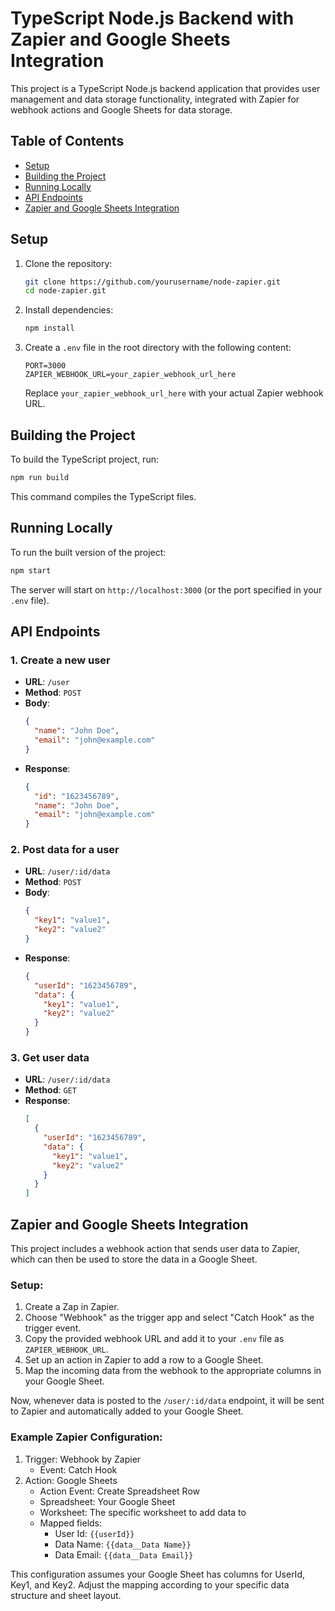 # TypeScript Node.js Backend with Zapier and Google Sheets Integration

This project is a TypeScript Node.js backend application that provides user management and data storage functionality, integrated with Zapier for webhook actions and Google Sheets for data storage.

## Table of Contents

- [Setup](#setup)
- [Building the Project](#building-the-project)
- [Running Locally](#running-locally)
- [API Endpoints](#api-endpoints)
- [Zapier and Google Sheets Integration](#zapier-and-google-sheets-integration)

## Setup

1. Clone the repository:
   ```bash
   git clone https://github.com/yourusername/node-zapier.git
   cd node-zapier.git
   ```

2. Install dependencies:
   ```bash
   npm install
   ```

3. Create a `.env` file in the root directory with the following content:
   ```
   PORT=3000
   ZAPIER_WEBHOOK_URL=your_zapier_webhook_url_here
   ```

   Replace `your_zapier_webhook_url_here` with your actual Zapier webhook URL.

## Building the Project

To build the TypeScript project, run:

```bash
npm run build
```

This command compiles the TypeScript files.

## Running Locally

To run the built version of the project:

```bash
npm start
```

The server will start on `http://localhost:3000` (or the port specified in your `.env` file).

## API Endpoints

### 1. Create a new user

- **URL**: `/user`
- **Method**: `POST`
- **Body**:
  ```json
  {
    "name": "John Doe",
    "email": "john@example.com"
  }
  ```
- **Response**:
  ```json
  {
    "id": "1623456789",
    "name": "John Doe",
    "email": "john@example.com"
  }
  ```

### 2. Post data for a user

- **URL**: `/user/:id/data`
- **Method**: `POST`
- **Body**:
  ```json
  {
    "key1": "value1",
    "key2": "value2"
  }
  ```
- **Response**:
  ```json
  {
    "userId": "1623456789",
    "data": {
      "key1": "value1",
      "key2": "value2"
    }
  }
  ```

### 3. Get user data

- **URL**: `/user/:id/data`
- **Method**: `GET`
- **Response**:
  ```json
  [
    {
      "userId": "1623456789",
      "data": {
        "key1": "value1",
        "key2": "value2"
      }
    }
  ]
  ```

## Zapier and Google Sheets Integration

This project includes a webhook action that sends user data to Zapier, which can then be used to store the data in a Google Sheet.

### Setup:

1. Create a Zap in Zapier.
2. Choose "Webhook" as the trigger app and select "Catch Hook" as the trigger event.
3. Copy the provided webhook URL and add it to your `.env` file as `ZAPIER_WEBHOOK_URL`.
4. Set up an action in Zapier to add a row to a Google Sheet.
5. Map the incoming data from the webhook to the appropriate columns in your Google Sheet.

Now, whenever data is posted to the `/user/:id/data` endpoint, it will be sent to Zapier and automatically added to your Google Sheet.

### Example Zapier Configuration:

1. Trigger: Webhook by Zapier
   - Event: Catch Hook
2. Action: Google Sheets
   - Action Event: Create Spreadsheet Row
   - Spreadsheet: Your Google Sheet
   - Worksheet: The specific worksheet to add data to
   - Mapped fields:
     - User Id: `{{userId}}`
     - Data Name: `{{data__Data Name}}`
     - Data Email: `{{data__Data Email}}`

This configuration assumes your Google Sheet has columns for UserId, Key1, and Key2. Adjust the mapping according to your specific data structure and sheet layout.
```
